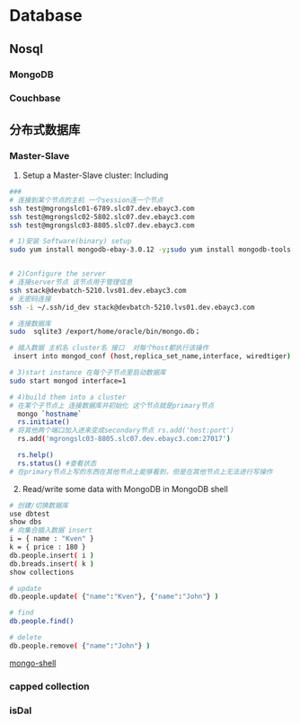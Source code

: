 # Database 

## Nosql

### MongoDB

### Couchbase


## 分布式数据库
### Master-Slave

1.	Setup a Master-Slave cluster: Including  
```bash
###
# 连接到某个节点的主机 一个session连一个节点
ssh test@mgrongslc01-6789.slc07.dev.ebayc3.com
ssh test@mgrongslc02-5802.slc07.dev.ebayc3.com 
ssh test@mgrongslc03-8805.slc07.dev.ebayc3.com 

# 1)安装 Software(binary) setup
sudo yum install mongodb-ebay-3.0.12 -y;sudo yum install mongodb-tools –y 


# 2)Configure the server
# 连接server节点 该节点用于管理信息
ssh stack@devbatch-5210.lvs01.dev.ebayc3.com 
# 无密码连接
ssh -i ~/.ssh/id_dev stack@devbatch-5210.lvs01.dev.ebayc3.com 

# 连接数据库
sudo  sqlite3 /export/home/oracle/bin/mongo.db；

# 插入数据 主机名 cluster名 接口  对每个host都执行该操作
 insert into mongod_conf (host,replica_set_name,interface, wiredtiger) values ('mgrongslc02-5802.slc07.dev.ebayc3.com',' RongRS',1,1);

# 3)start instance 在每个子节点里启动数据库
sudo start mongod interface=1

# 4)build them into a cluster
# 在某个子节点上 连接数据库并初始化 这个节点就是primary节点
  mongo `hostname` 
  rs.initiate() 
# 将其他两个端口加入进来变成secondary节点 rs.add('host:port')
  rs.add('mgrongslc03-8805.slc07.dev.ebayc3.com:27017')

  rs.help()
  rs.status() #查看状态
# 在primary节点上写的东西在其他节点上能够看到，但是在其他节点上无法进行写操作

```
2. Read/write some data with MongoDB in MongoDB shell
```bash
# 创建/切换数据库
use dbtest
show dbs
# 向集合插入数据 insert
i = { name : "Kven" }
k = { price : 180 }
db.people.insert( i )
db.breads.insert( k )
show collections

# update
db.people.update( {"name":"Kven"}, {"name":"John"} )

# find
db.people.find()

# delete
db.people.remove( {"name":"John"} )

```
[mongo-shell](https://docs.mongodb.com/manual/reference/mongo-shell/)

### capped collection


### isDal







